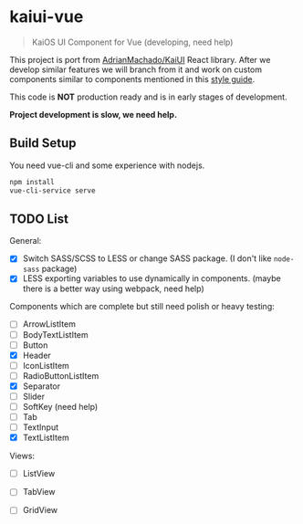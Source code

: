 # kaiui-vue

> KaiOS UI Component for Vue (developing, need help)

This project is port from [AdrianMachado/KaiUI](https://github.com/AdrianMachado/KaiUI) React library. After we develop similar features we will branch from it and work on custom components similar to components mentioned in this [style guide](https://developer.kaiostech.com/design-guide/ui-component).

This code is **NOT** production ready and is in early stages of development.

**Project development is slow, we need help.**

## Build Setup
You need vue-cli and some experience with nodejs.
``` bash
npm install
vue-cli-service serve
```

## TODO List

General:
- [x] Switch SASS/SCSS to LESS or change SASS package. (I don't like `node-sass` package)
- [x] LESS exporting variables to use dynamically in components. (maybe there is a better way using webpack, need help)

Components which are complete but still need polish or heavy testing:
- [ ] ArrowListItem
- [ ] BodyTextListItem
- [ ] Button
- [x] Header 
- [ ] IconListItem
- [ ] RadioButtonListItem
- [x] Separator
- [ ] Slider
- [ ] SoftKey (need help)
- [ ] Tab
- [ ] TextInput
- [x] TextListItem

Views:
- [ ] ListView
- [ ] TabView
- [ ] GridView


